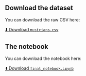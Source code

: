 ## Download the dataset

You can download the raw CSV here:

[⬇️ Download `musicians.csv`](data/musicians.csv)

## The notebook

You can download the notebook here:

[⬇️ Download `final_notebook.ipynb`](final_notebook.ipynb)